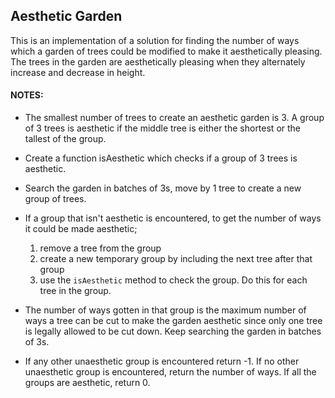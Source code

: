 ## Aesthetic Garden

This is an implementation of a solution for finding the number of ways which a garden of trees could be modified
to make it aesthetically pleasing. The trees in the garden are aesthetically pleasing when they alternately increase 
and decrease in height. 


#### NOTES: 

* The smallest number of trees to create an aesthetic garden is 3. A group of 3 trees is aesthetic if the middle tree 
is either the shortest or the tallest of the group. 

* Create a function isAesthetic which checks if a group of 3 trees is aesthetic.
  
* Search the garden in batches of 3s, move by 1 tree to create a new group of trees. 

* If a group that isn't aesthetic is encountered, to get the number of ways it could be made aesthetic; 
  1. remove a tree from the group
   2. create a new temporary group by including the next tree after that group 
   3. use the `isAesthetic` method to check the group. Do this for each tree in the group.
    
* The number of ways gotten in that group is the maximum number of ways a tree can be cut to make the garden aesthetic since
only one tree is legally allowed to be cut down. Keep searching the garden in batches of 3s.
* If any other unaesthetic 
group is encountered return -1. If no other unaesthetic group is encountered, return the number of ways. If all the 
groups are aesthetic, return 0.